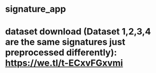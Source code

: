 # signature_app
# dataset download (Dataset 1,2,3,4 are the same signatures just preprocessed differently): https://we.tl/t-ECxvFGxvmi
